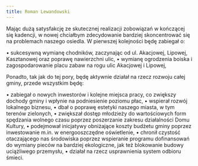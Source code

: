 ```yaml
---
title: Roman Lewandowski
---
```


Mając dużą satysfakcję ze skutecznej realizacji zobowiązań w kończącej się kadencji, w nowej chciałbym zdecydowanie bardziej skoncentrować się na problemach naszego osiedla. W pierwszej kolejności będę zabiegał o:

•	sukcesywną wymianę chodników, zaczynając od ul. Akacjowej, Lipowej, Kasztanowej oraz poprawę nawierzchni ulic,
•	wymianę ogrodzenia boiska i zagospodarowanie placu zabaw na rogu ulic Akacjowej i Lipowej, 

Ponadto, tak jak do tej pory, będę aktywnie działał na rzecz rozwoju całej gminy, przede wszystkim będę:

•	zabiegał o nowych inwestorów i kolejne miejsca pracy, co zwiększy dochody gminy i wpłynie na podniesienie poziomu płac,
•	wspierał rozwój lokalnego biznesu,
•	dbał o poprawę estetyki naszego miasta, w tym terenów zielonych,
•	zwiększał dostęp młodzieży do wartościowych form spędzania wolnego czasu poprzez poszerzanie zakresu działalności Domu Kultury,
•	podejmował inicjatywy obniżające koszty budżetu gminy poprzez inwestowanie m.in. w energooszczędne oświetlenie,
•	chronił czystość otaczającego nas środowiska poprzez wspieranie programu dofinansowań do wymiany pieców na bardziej ekologiczne, jak też blokowanie budowy uciążliwego przemysłu,
•	działał na rzecz usprawnienia system odbioru śmieci.

